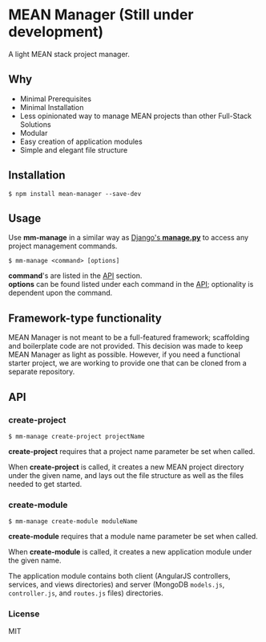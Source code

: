 # MEAN Manager (Still under development)
A light MEAN stack project manager.  

## Why

- Minimal Prerequisites
- Minimal Installation
- Less opinionated way to manage MEAN projects than other Full-Stack Solutions
- Modular
- Easy creation of application modules
- Simple and elegant file structure

## Installation

```
$ npm install mean-manager --save-dev
```

## Usage

Use **mm-manage** in a similar way as [Django's **manage.py**](https://docs.djangoproject.com/en/1.9/ref/django-admin/) to access 
any project management commands.

```
$ mm-manage <command> [options]
```

**command**'s are listed in the [API](https://github.com/michaeldistler/mean-manager#api) section.  
**options** can be found listed under each command in the [API](https://github.com/michaeldistler/mean-manager#api);
optionality is dependent upon the command.

## Framework-type functionality

MEAN Manager is not meant to be a full-featured framework; scaffolding and boilerplate code are not provided. 
This decision was made to keep MEAN Manager as light as possible. However, if you need a functional starter project,
we are working to provide one that can be cloned from a separate repository.

## API

### create-project 

```
$ mm-manage create-project projectName
```

**create-project** requires that a project name parameter be set when called.

When **create-project** is called, it creates a new MEAN project directory under the given name,
and lays out the file structure as well as the files needed to get started.

### create-module

```
$ mm-manage create-module moduleName
```

**create-module** requires that a module name parameter be set when called.

When **create-module** is called, it creates a new application module under the given name.

The application module contains both client (AngularJS controllers, services, and views directories) 
and server (MongoDB `models.js`, `controller.js`, and `routes.js` files) directories.  

### License

MIT 

[//]: # (TODO COMMANDS:)
[//]: # (- change app name)
[//]: # (- Add a command to automatically pull starter project and name it?)
[//]: # (- Basic functionality to get it running; server, index, etc.)
[//]: # (- npm, Gulp, or, Grunt for build)
